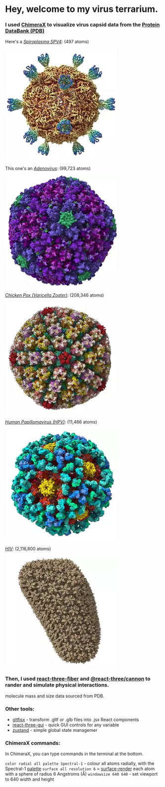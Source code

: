 # Hey, welcome to my virus terrarium.

### I used [ChimeraX](https://www.rbvi.ucsf.edu/chimerax/download.html) to visualize virus capsid data from the [Protein DataBank (PDB)](https://www.rcsb.org/)

Here's a [*Spiroplasma SPV4*](https://www.rcsb.org/structure/1KVP):
(497 atoms)

![Spiroplasma SPV4](./public/models/viruses/Spiroplasma_SPV4.webp)

This one's an [*Adenovirus*](https://www.rcsb.org/structure/6CGV):
(99,723 atoms)

![Adenovirus](./public/models/viruses/adenovirus.webp)

[*Chicken Pox (Varicella Zoster)*](https://www.rcsb.org/structure/6LGN):
(208,346 atoms)

![Chicken Pox](./public/models/viruses/varicella_zoster.webp)

[*Human Papillomavirus (HPV)*](https://www.rcsb.org/structure/3J6R):
(11,466 atoms)

![HPV](./public/models/viruses/hpv.webp)

[*HIV*](https://www.rcsb.org/structure/3J3Y):
(2,116,800 atoms)

![HIV](./public/models/viruses/hiv.webp)

### Then, I used [react-three-fiber](https://github.com/pmndrs/react-three-fiber) and [@react-three/cannon](https://github.com/pmndrs/use-cannon) to rander and simulate physical interactions.

molecule mass and size data sourced from PDB.

### Other tools:

- [gltfjsx](https://github.com/pmndrs/gltfjsx) - transform .gltf or .glb files into .jsx React components
- [react-three-gui](https://github.com/birkir/react-three-gui) - quick GUI controls for any variable
- [zustand](https://github.com/pmndrs/zustand) - simple global state managemer

### ChimeraX commands:

In ChimeraX, you can type commands in the terminal at the bottom.

`color radial all palette Spectral-1` - colour all atoms radially, with the Spectral-1 [palette](https://www.rbvi.ucsf.edu/chimerax/docs/user/commands/color.html#palette-options)
`surface all resolution 6` = [surface-render](https://www.rbvi.ucsf.edu/chimerax/docs/user/commands/surface.html) each atom with a sphere of radius 6 Angstroms (Å)
`windowsize 640 640` - set viewport to 640 width and height